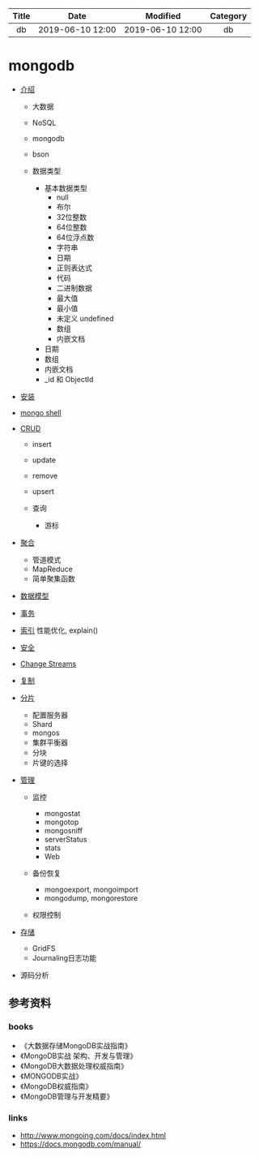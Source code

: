 | Title                | Date             | Modified         | Category          |
|:--------------------:|:----------------:|:----------------:|:-----------------:|
| db              | 2019-06-10 12:00 | 2019-06-10 12:00 | db            |



# mongodb



- [介绍](./introduction.md)
    - 大数据
    - NoSQL
    - mongodb
    - bson
    
    - 数据类型
        - 基本数据类型
            - null
            - 布尔
            - 32位整数
            - 64位整数
            - 64位浮点数
            - 字符串
            - 日期
            - 正则表达式
            - 代码
            - 二进制数据
            - 最大值
            - 最小值
            - 未定义 undefined
            - 数组
            - 内嵌文档
        - 日期
        - 数组
        - 内嵌文档
        - _id 和 ObjectId
    
- [安装](./installation.md)


- [mongo shell](./the-mongo-shell.md)





- [CRUD](./crud.md)
    - insert
    - update
    - remove
    - upsert

    - 查询
        - 游标
    
- [聚合](./aggregation.md)
    - 管道模式
    - MapReduce
    - 简单聚集函数
    

- [数据模型](./data-models.md)


- [事务](./transactions.md)

- [索引](./indexes.md)
性能优化, explain()


- [安全](./security.md)


- [Change Streams](./change-streams.md)


- [复制](./replication.md)
    
- [分片](./sharding.md)
    - 配置服务器
    - Shard
    - mongos
    - 集群平衡器
    - 分块
    - 片键的选择
    
    
    
- [管理](./administration.md)
    - 监控
        - mongostat
        - mongotop
        - mongosniff
        - serverStatus
        - stats
        - Web
        
    - 备份恢复
        - mongoexport, mongoimport
        - mongodump, mongorestore
    
    - 权限控制


- [存储](./storage.md)
    - GridFS
    - Journaling日志功能




- 源码分析




## 参考资料
### books
- 《大数据存储MongoDB实战指南》
- 《MongoDB实战 架构、开发与管理》
- 《MongoDB大数据处理权威指南》
- 《MONGODB实战》
- 《MongoDB权威指南》
- 《MongoDB管理与开发精要》

### links
- http://www.mongoing.com/docs/index.html
- https://docs.mongodb.com/manual/


